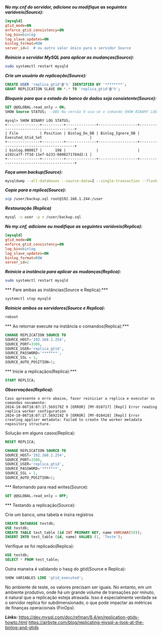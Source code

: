 ***No my.cnf do servidor, adicione ou modifique as seguintes variáveis(Source):***
```ini
[mysqld]
gtid_mode=ON
enforce_gtid_consistency=ON
log_bin=binlog
log_slave_updates=ON
binlog_format=ROW
server_id=1  # ou outro valor único para o servidor Source
```

***Reinicie o servidor MySQL para aplicar as mudanças(Source):***
```bash
sudo systemctl restart mysqld
```

***Crie um usuário de replicação(Source):***
```SQL
CREATE USER 'replica_gtid'@'%' IDENTIFIED BY '********';
GRANT REPLICATION SLAVE ON *.* TO 'replica_gtid'@'%';
```

***Bloqueie para que o estado do banco de dados seja consistente(Source):***
```SQL
SET @@GLOBAL.read_only = ON;
SHOW Source STATUS; --OBS Na versão 9 usa-se o comando SHOW BINARY LOG STATUS;
```

```log
mysql> SHOW BINARY LOG STATUS;
+---------------+----------+--------------+------------------+----------------------------------------+
| File          | Position | Binlog_Do_DB | Binlog_Ignore_DB | Executed_Gtid_Set                      |
+---------------+----------+--------------+------------------+----------------------------------------+
| binlog.000017 |      198 |              |                  | a192ca7f-7f3d-11ef-b233-0800271784d2:1 |
+---------------+----------+--------------+------------------+----------------------------------------+
```

***Faça umm backup(Source):***
```bash
mysqldump --all-databases --source-data=2 --single-transaction --flush-logs --routines --triggers --events -u root -p > backup.sql
```

***Copie para a replica(Source):***
```bash
scp /user/backup.sql root@192.168.1.244:/user
```

***Restauração (Replica)***
```bash
mysql -u user -p < /user/backup.sql
```

***No my.cnf, adicione ou modifique as seguintes variáveis(Replica):***
```ini
[mysqld]
gtid_mode=ON
enforce_gtid_consistency=ON
log_bin=binlog
log_slave_updates=ON
binlog_format=ROW
server_id=2
```

***Reinicie a instância para aplicar as mudanças(Replica):***
```bash
sudo systemctl restart mysqld
```

*** Pare ambas as instâncias(Source e Replica):***
```bash
systemctl stop mysqld
```

***Reinicie ambos os servidores(Source e Replica):***
```bash
reboot
```

*** Ao retornar execute na instância o comandos(Replica):***
```SQL
CHANGE REPLICATION SOURCE TO
SOURCE_HOST='192.168.1.254',
SOURCE_PORT=3306,
SOURCE_USER='replica_gtid',
SOURCE_PASSWORD='*******',
SOURCE_SSL = 1,
SOURCE_AUTO_POSITION=1;
```

*** Inicie a replicaçãos(Replica):***
```SQL
START REPLICA;
```

***Observaçãos(Replica):***
```log
Caso apresente o erro abaixo, favor reiniciar a replica e executar os comandos novamente:
2024-10-06T18:07:17.569179Z 9 [ERROR] [MY-010717] [Repl] Error reading replica worker configuration
2024-10-06T18:07:17.569219Z 9 [ERROR] [MY-010418] [Repl] Error creating applier metadata: Failed to create the worker metadata repository structure.
```

Solução em alguns casos(Replica):
```SQL
RESET REPLICA;

CHANGE REPLICATION SOURCE TO
SOURCE_HOST='192.168.1.254',
SOURCE_PORT=3306,
SOURCE_USER='replica_gtid',
SOURCE_PASSWORD='*******',
SOURCE_SSL = 1,
SOURCE_AUTO_POSITION=1;
```

*** Retornando para read writes(Source):
```SQL
SET @@GLOBAL.read_only = OFF;
```

*** Testando a replicação(Source):

Crie um banco, uma tabela e insira registros
```SQL
CREATE DATABASE testdb;
USE testdb;
CREATE TABLE test_table (id INT PRIMARY KEY, name VARCHAR(50));
INSERT INTO test_table (id, name) VALUES (1, 'Teste');
```

Verifique se foi replicado(Replica):
```SQL
USE testdb;
SELECT * FROM test_table;
```

Outra maneira é validando o hasg do gtid(Source e Replica):
```SQL
SHOW VARIABLES LIKE 'gtid_executed';
```
No ambiente de teste, os valores precisam ser iguais. No entanto, em um ambiente produtivo, onde há um grande volume de transações por minuto, é natural que a replicação esteja atrasada. Isso é especialmente verdade se o servidor replica for subdimensionado, o que pode impactar as métricas de finanças operacionais (FinOps).

***Links:***
https://dev.mysql.com/doc/refman/8.4/en/replication-gtids-howto.html
https://airbyte.com/blog/replicating-mysql-a-look-at-the-binlog-and-gtids
